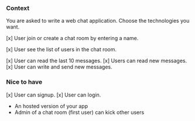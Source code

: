 ### Context

You are asked to write a web chat application. Choose the technologies you want.

[x] User join or create a chat room by entering a name.

[x] User see the list of users in the chat room.

[x] User can read the last 10 messages.
[x] Users can read new messages.
[x] User can write and send new messages.

### Nice to have

[x] User can signup.
[x] User can login.
* An hosted version of your app
* Admin of a chat room (first user) can kick other users
